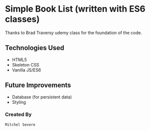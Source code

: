 # Simple Book List (written with ES6 classes)
Thanks to Brad Traversy udemy class for the foundation of the code. 

## Technologies Used

* HTML5
* Skeleton CSS
* Vanilla JS/ES6


## Future Improvements

* Database (for persistent data)
* Styling


### Created By
`Mitchel Severe`
